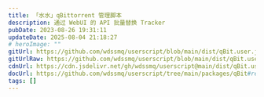 ```yaml
---
title: 「水水」qBittorrent 管理脚本
description: 通过 WebUI 的 API 批量替换 Tracker
pubDate: 2023-08-26 19:31:11
updateDate: 2025-08-04 21:18:27
# heroImage: ""
gitUrl: https://github.com/wdssmq/userscript/blob/main/dist/qBit.user.js
gitUrlRaw: https://github.com/wdssmq/userscript/blob/main/dist/qBit.user.js?raw=true
cdnUrl: https://cdn.jsdelivr.net/gh/wdssmq/userscript@main/dist/qBit.user.js
docUrl: https://github.com/wdssmq/userscript/tree/main/packages/qBit#readme
tags: []
---
```


